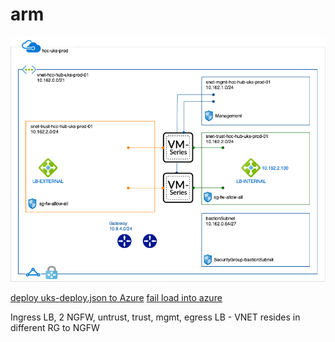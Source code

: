 # arm

<img src="hcc-shared.png"/>

<a href='https://portal.azure.com/#create/Microsoft.Template/uri/https%3A%2F%2Fraw.githubusercontent.com%2Fphiltaylor%2Fhullcc-arm%2Fmaster%2Fuks-deploy.json'>deploy uks-deploy.json to Azure</a>
<a href='https://portal.azure.com/#create/Microsoft.Template/uri/https%3A%2F%2Fraw.githubusercontent.com%2Fphiltaylor%2Fhullcc-arm%2Fmaster%2Fuks-depy.json'>fail load into azure</a>
<p>Ingress LB, 2 NGFW, untrust, trust, mgmt, egress LB - VNET resides in different RG to NGFW</p>
